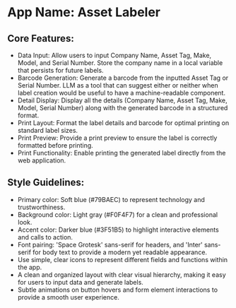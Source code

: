 # **App Name**: Asset Labeler

## Core Features:

- Data Input: Allow users to input Company Name, Asset Tag, Make, Model, and Serial Number. Store the company name in a local variable that persists for future labels.
- Barcode Generation: Generate a barcode from the inputted Asset Tag or Serial Number. LLM as a tool that can suggest either or neither when label creation would be useful to have a machine-readable component.
- Detail Display: Display all the details (Company Name, Asset Tag, Make, Model, Serial Number) along with the generated barcode in a structured format.
- Print Layout: Format the label details and barcode for optimal printing on standard label sizes.
- Print Preview: Provide a print preview to ensure the label is correctly formatted before printing.
- Print Functionality: Enable printing the generated label directly from the web application.

## Style Guidelines:

- Primary color: Soft blue (#79BAEC) to represent technology and trustworthiness.
- Background color: Light gray (#F0F4F7) for a clean and professional look.
- Accent color: Darker blue (#3F51B5) to highlight interactive elements and calls to action.
- Font pairing: 'Space Grotesk' sans-serif for headers, and 'Inter' sans-serif for body text to provide a modern yet readable appearance.
- Use simple, clear icons to represent different fields and functions within the app.
- A clean and organized layout with clear visual hierarchy, making it easy for users to input data and generate labels.
- Subtle animations on button hovers and form element interactions to provide a smooth user experience.